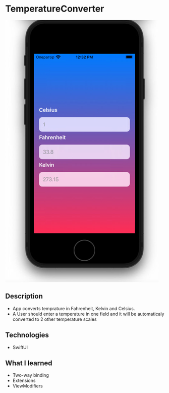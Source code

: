 # TemperatureConverter
![App UI](https://github.com/bondarienko-iuliia/TemperatureConverter/blob/main/Capture.PNG)
## Description

* App converts temprature in Fahrenheit, Kelvin and Celsius.
* A User should enter a temperature in one field and it will be automaticaly converted to 2 other temperature scales

## Technologies

* SwiftUI

## What I learned

* Two-way binding
* Extensions
* ViewModifiers
